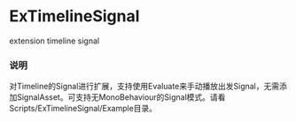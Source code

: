 # ExTimelineSignal
extension timeline signal

### 说明

对Timeline的Signal进行扩展，支持使用Evaluate来手动播放出发Signal，无需添加SignalAsset。可支持无MonoBehaviour的Signal模式。请看Scripts/ExTimelineSignal/Example目录。
